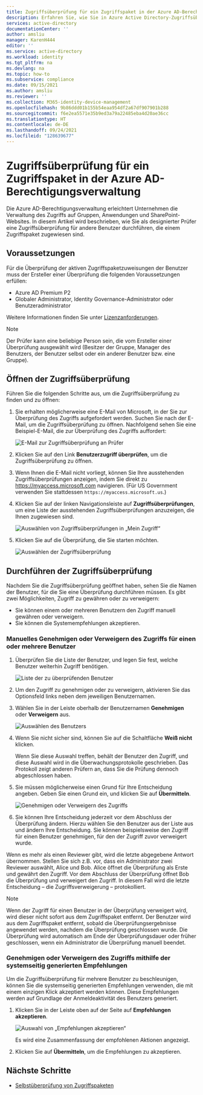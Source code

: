 ```yaml
---
title: Zugriffsüberprüfung für ein Zugriffspaket in der Azure AD-Berechtigungsverwaltung
description: Erfahren Sie, wie Sie in Azure Active Directory-Zugriffsüberprüfungen eine Zugriffsüberprüfung für Zugriffspakete in der Berechtigungsverwaltung durchführen.
services: active-directory
documentationCenter: ''
author: amsliu
manager: KarenH444
editor: ''
ms.service: active-directory
ms.workload: identity
ms.tgt_pltfrm: na
ms.devlang: na
ms.topic: how-to
ms.subservice: compliance
ms.date: 09/15/2021
ms.author: amsliu
ms.reviewer: ''
ms.collection: M365-identity-device-management
ms.openlocfilehash: 9b86ddd01b155b54eaa954df2a67df907901b288
ms.sourcegitcommit: f6e2ea5571e35b9ed3a79a22485eba4d20ae36cc
ms.translationtype: HT
ms.contentlocale: de-DE
ms.lasthandoff: 09/24/2021
ms.locfileid: "128639677"
---
```

# <a name="review-access-of-an-access-package-in-azure-ad-entitlement-management"></a>Zugriffsüberprüfung für ein Zugriffspaket in der Azure AD-Berechtigungsverwaltung

Die Azure AD-Berechtigungsverwaltung erleichtert Unternehmen die Verwaltung des Zugriffs auf Gruppen, Anwendungen und SharePoint-Websites. In diesem Artikel wird beschrieben, wie Sie als designierter Prüfer eine Zugriffsüberprüfung für andere Benutzer durchführen, die einem Zugriffspaket zugewiesen sind.

## <a name="prerequisites"></a>Voraussetzungen

Für die Überprüfung der aktiven Zugriffspaketzuweisungen der Benutzer muss der Ersteller einer Überprüfung die folgenden Voraussetzungen erfüllen:
- Azure AD Premium P2
- Globaler Administrator, Identity Governance-Administrator oder Benutzeradministrator

Weitere Informationen finden Sie unter [Lizenzanforderungen](entitlement-management-overview.md#license-requirements).

>[!NOTE]
>Der Prüfer kann eine beliebige Person sein, die vom Ersteller einer Überprüfung ausgewählt wird (Besitzer der Gruppe, Manager des Benutzers, der Benutzer selbst oder ein anderer Benutzer bzw. eine Gruppe).


## <a name="open-the-access-review"></a>Öffnen der Zugriffsüberprüfung

Führen Sie die folgenden Schritte aus, um die Zugriffsüberprüfung zu finden und zu öffnen:

1. Sie erhalten möglicherweise eine E-Mail von Microsoft, in der Sie zur Überprüfung des Zugriffs aufgefordert werden. Suchen Sie nach der E-Mail, um die Zugriffsüberprüfung zu öffnen. Nachfolgend sehen Sie eine Beispiel-E-Mail, die zur Überprüfung des Zugriffs auffordert:
    
    ![E-Mail zur Zugriffsüberprüfung an Prüfer](./media/entitlement-management-access-reviews-review-access/review-access-reviewer-email.png)

1. Klicken Sie auf den Link **Benutzerzugriff überprüfen**, um die Zugriffsüberprüfung zu öffnen. 

1. Wenn Ihnen die E-Mail nicht vorliegt, können Sie Ihre ausstehenden Zugriffsüberprüfungen anzeigen, indem Sie direkt zu https://myaccess.microsoft.com navigieren.  (Für US Government verwenden Sie stattdessen `https://myaccess.microsoft.us`.)

1. Klicken Sie auf der linken Navigationsleiste auf **Zugriffsüberprüfungen**, um eine Liste der ausstehenden Zugriffsüberprüfungen anzuzeigen, die Ihnen zugewiesen sind.
    
    ![Auswählen von Zugriffsüberprüfungen in „Mein Zugriff“](./media/entitlement-management-access-reviews-review-access/review-access-myaccess-select-access-review.png)

1. Klicken Sie auf die Überprüfung, die Sie starten möchten.
    
    ![Auswählen der Zugriffsüberprüfung](./media/entitlement-management-access-reviews-review-access/review-access-select-access-review.png)

## <a name="perform-the-access-review"></a>Durchführen der Zugriffsüberprüfung

Nachdem Sie die Zugriffsüberprüfung geöffnet haben, sehen Sie die Namen der Benutzer, für die Sie eine Überprüfung durchführen müssen. Es gibt zwei Möglichkeiten, Zugriff zu gewähren oder zu verweigern:
- Sie können einem oder mehreren Benutzern den Zugriff manuell gewähren oder verweigern.
- Sie können die Systemempfehlungen akzeptieren.

### <a name="manually-approve-or-deny-access-for-one-or-more-users"></a>Manuelles Genehmigen oder Verweigern des Zugriffs für einen oder mehrere Benutzer
1. Überprüfen Sie die Liste der Benutzer, und legen Sie fest, welche Benutzer weiterhin Zugriff benötigen.

    ![Liste der zu überprüfenden Benutzer](./media/entitlement-management-access-reviews-review-access/review-access-list-of-users.png)

1. Um den Zugriff zu genehmigen oder zu verweigern, aktivieren Sie das Optionsfeld links neben dem jeweiligen Benutzernamen.

1. Wählen Sie in der Leiste oberhalb der Benutzernamen **Genehmigen** oder **Verweigern** aus.

    ![Auswählen des Benutzers](./media/entitlement-management-access-reviews-review-access/review-access-select-users.png)

1. Wenn Sie nicht sicher sind, können Sie auf die Schaltfläche **Weiß nicht** klicken.

    Wenn Sie diese Auswahl treffen, behält der Benutzer den Zugriff, und diese Auswahl wird in die Überwachungsprotokolle geschrieben. Das Protokoll zeigt anderen Prüfern an, dass Sie die Prüfung dennoch abgeschlossen haben.

1. Sie müssen möglicherweise einen Grund für Ihre Entscheidung angeben. Geben Sie einen Grund ein, und klicken Sie auf **Übermitteln**.

    ![Genehmigen oder Verweigern des Zugriffs](./media/entitlement-management-access-reviews-review-access/review-access-decision-approve.png)

1. Sie können Ihre Entscheidung jederzeit vor dem Abschluss der Überprüfung ändern. Hierzu wählen Sie den Benutzer aus der Liste aus und ändern Ihre Entscheidung. Sie können beispielsweise den Zugriff für einen Benutzer genehmigen, für den der Zugriff zuvor verweigert wurde.

Wenn es mehr als einen Reviewer gibt, wird die letzte abgegebene Antwort übernommen. Stellen Sie sich z.B. vor, dass ein Administrator zwei Reviewer auswählt, Alice und Bob. Alice öffnet die Überprüfung als Erste und gewährt den Zugriff. Vor dem Abschluss der Überprüfung öffnet Bob die Überprüfung und verweigert den Zugriff. In diesem Fall wird die letzte Entscheidung – die Zugriffsverweigerung – protokolliert.

>[!NOTE]
>Wenn der Zugriff für einen Benutzer in der Überprüfung verweigert wird, wird dieser nicht sofort aus dem Zugriffspaket entfernt. Der Benutzer wird aus dem Zugriffspaket entfernt, sobald die Überprüfungsergebnisse angewendet werden, nachdem die Überprüfung geschlossen wurde. Die Überprüfung wird automatisch am Ende der Überprüfungsdauer oder früher geschlossen, wenn ein Administrator die Überprüfung manuell beendet. 

### <a name="approve-or-deny-access-using-the-system-generated-recommendations"></a>Genehmigen oder Verweigern des Zugriffs mithilfe der systemseitig generierten Empfehlungen

Um die Zugriffsüberprüfung für mehrere Benutzer zu beschleunigen, können Sie die systemseitig generierten Empfehlungen verwenden, die mit einem einzigen Klick akzeptiert werden können. Diese Empfehlungen werden auf Grundlage der Anmeldeaktivität des Benutzers generiert.

1.  Klicken Sie in der Leiste oben auf der Seite auf **Empfehlungen akzeptieren**.
    
    ![Auswahl von „Empfehlungen akzeptieren“](./media/entitlement-management-access-reviews-review-access/review-access-use-recommendations.png)
    
    Es wird eine Zusammenfassung der empfohlenen Aktionen angezeigt.

1.  Klicken Sie auf **Übermitteln**, um die Empfehlungen zu akzeptieren.

## <a name="next-steps"></a>Nächste Schritte

- [Selbstüberprüfung von Zugriffspaketen](entitlement-management-access-reviews-self-review.md)
